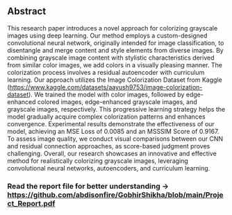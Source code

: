 ## Abstract
This research paper introduces a novel approach for colorizing grayscale images using deep learning. Our method employs a custom-designed convolutional neural network, originally intended for image classification, to disentangle and merge content and style elements from diverse images. By combining grayscale image content with stylistic characteristics derived from similar color images, we add colors in a visually pleasing manner. The colorization process involves a residual autoencoder with curriculum learning. Our approach utilizes the Image Colorization Dataset from Kaggle (https://www.kaggle.com/datasets/aayush9753/image-colorization-dataset). We trained the model with color images, followed by edge-enhanced colored images, edge-enhanced grayscale images, and grayscale images, respectively. This progressive learning strategy helps the model gradually acquire complex colorization patterns and enhances convergence. Experimental results demonstrate the effectiveness of our model, achieving an MSE Loss of 0.0085 and an MSSSIM Score of 0.9167. To assess image quality, we conduct visual comparisons between our CNN and residual connection approaches, as score-based judgment proves challenging. Overall, our research showcases an innovative and effective method for realistically colorizing grayscale images, leveraging convolutional neural networks, autoencoders, and curriculum learning.

### Read the report file for better understanding -> https://github.com/abdisonfire/GobhirShikha/blob/main/Project_Report.pdf
